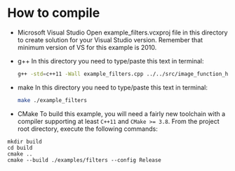 # How to compile
- Microsoft Visual Studio
Open example_filters.vcxproj file in this directory to create solution for your Visual Studio version. Remember that minimum version of VS for this example is 2010.

- g++
In this directory you need to type/paste this text in terminal:
	```bash
	g++ -std=c++11 -Wall example_filters.cpp ../../src/image_function_helper.cpp ../../src/image_function.cpp ../../src/filtering.cpp ../../src/FileOperation/bitmap.cpp -o application
	```

- make
In this directory you need to type/paste this text in terminal:
	```bash
	make ./example_filters
	```

- CMake
To build this example, you will need a fairly new toolchain with a compiler supporting at least
`C++11` and `CMake >= 3.8`.
From the project root directory, execute the following commands:
```
mkdir build
cd build
cmake ..
cmake --build ./examples/filters --config Release
```

